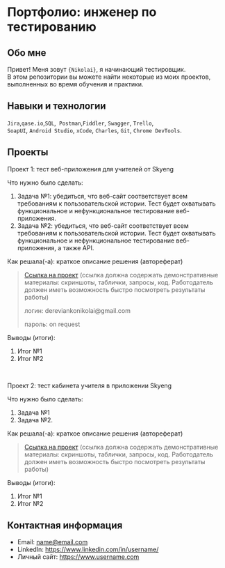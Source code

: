 # Портфолио: инженер по тестированию

## Обо мне 

Привет! Меня зовут ``{Nikolai}``, я начинающий тестировщик. <br>
В этом репозитории вы можете найти некоторые из моих проектов, выполненных во время обучения и практики.
<br>

## Навыки и технологии
``Jira``,``qase.io``,``SQL``,`` Postman``,``Fiddler``, ``Swagger``, ``Trello``, <br>
``SoapUI``, ``Android Studio``, ``xCode``, ``Charles``, ``Git``, ``Chrome DevTools``.




## Проекты

<p> Проект 1: тест веб-приложения для учителей от Skyeng</p>
<p>Что нужно было сделать:<p>
<ol>
  <li>Задача №1: убедиться, что веб-сайт соответствует всем требованиям к пользовательской истории. Тест будет охватывать функциональное и нефункциональное тестирование веб-приложения.</li>
  <li>Задача №2: убедиться, что веб-сайт соответствует всем требованиям к пользовательской истории. Тест будет охватывать функциональное и нефункциональное тестирование веб-приложения, а также API.</li>
</ol>

<p>Как решала(-а): краткое описание решения (автореферат)<p>

> <a href="[https://testqa35.atlassian.net/wiki/spaces/MP/pages/33272/EX1+1](https://qa-bag-report1.atlassian.net/wiki/spaces/~63b61861d3aeefa405440737/pages/1572885/1)">Ссылка на проект</a>
  (ссылка должна содержать демонстративные материалы: скриншоты, таблички, запросы, код. Работодатель должен иметь возможность быстро посмотреть результаты работы)
> <p> логин: dereviankonikolai@gmail.com </p>
> <p> пароль: on request </p>
 
 <p>Выводы (итоги):<p>
<ol>
  <li>Итог №1</li>
  <li>Итог №2</li>
</ol>


<br> 

<p> Проект 2: тест кабинета учителя в приложении Skyeng</p>
<p>Что нужно было сделать:<p>
<ol>
  <li>Задача №1</li>
  <li>Задача №2.</li>
</ol>

<p>Как решала(-а): краткое описание решения (автореферат)<p>

>  <a href="https://fogen.notion.site/fogen/1-2-Web-REST-API-Postman-5f1700d11e1840b2a4e244b38cb0190f">Ссылка на проект</a>
  (ссылка должна содержать демонстративные материалы: скриншоты, таблички, запросы, код. Работодатель должен иметь возможность быстро посмотреть результаты работы)
 
 <p>Выводы (итоги):<p>
<ol>
  <li>Итог №1</li>
  <li>Итог №2</li>
</ol>



## Контактная информация
- Email: name@email.com
- LinkedIn: https://www.linkedin.com/in/username/
- Личный сайт: https://www.username.com
